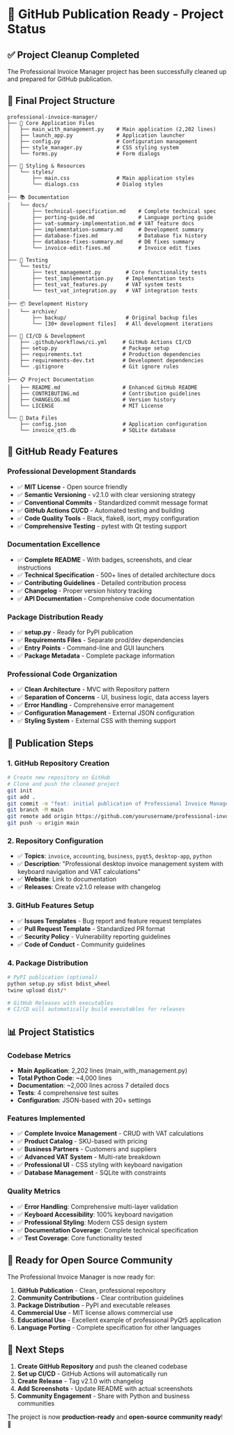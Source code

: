 # 🚀 GitHub Publication Ready - Project Status

## ✅ **Project Cleanup Completed**

The Professional Invoice Manager project has been successfully cleaned up and prepared for GitHub publication.

## 📁 **Final Project Structure**

```
professional-invoice-manager/
├── 📄 Core Application Files
│   ├── main_with_management.py    # Main application (2,202 lines)
│   ├── launch_app.py              # Application launcher
│   ├── config.py                  # Configuration management
│   ├── style_manager.py           # CSS styling system
│   └── forms.py                   # Form dialogs
│
├── 🎨 Styling & Resources
│   └── styles/
│       ├── main.css               # Main application styles
│       └── dialogs.css            # Dialog styles
│
├── 📚 Documentation
│   └── docs/
│       ├── technical-specification.md    # Complete technical spec
│       ├── porting-guide.md              # Language porting guide
│       ├── vat-summary-implementation.md # VAT feature docs
│       ├── implementation-summary.md     # Development summary
│       ├── database-fixes.md             # Database fix history
│       ├── database-fixes-summary.md     # DB fixes summary
│       └── invoice-edit-fixes.md         # Invoice edit fixes
│
├── 🧪 Testing
│   └── tests/
│       ├── test_management.py        # Core functionality tests
│       ├── test_implementation.py    # Implementation tests
│       ├── test_vat_features.py      # VAT system tests
│       └── test_vat_integration.py   # VAT integration tests
│
├── 📦 Development History
│   └── archive/
│       ├── backup/                   # Original backup files
│       └── [30+ development files]   # All development iterations
│
├── 🔧 CI/CD & Development
│   ├── .github/workflows/ci.yml     # GitHub Actions CI/CD
│   ├── setup.py                     # Package setup
│   ├── requirements.txt             # Production dependencies
│   ├── requirements-dev.txt         # Development dependencies
│   └── .gitignore                   # Git ignore rules
│
├── 📋 Project Documentation
│   ├── README.md                    # Enhanced GitHub README
│   ├── CONTRIBUTING.md              # Contribution guidelines
│   ├── CHANGELOG.md                 # Version history
│   └── LICENSE                      # MIT License
│
└── 💾 Data Files
    ├── config.json                  # Application configuration
    └── invoice_qt5.db               # SQLite database
```

## 🎯 **GitHub Ready Features**

### **Professional Development Standards**
- ✅ **MIT License** - Open source friendly
- ✅ **Semantic Versioning** - v2.1.0 with clear versioning strategy
- ✅ **Conventional Commits** - Standardized commit message format
- ✅ **GitHub Actions CI/CD** - Automated testing and building
- ✅ **Code Quality Tools** - Black, flake8, isort, mypy configuration
- ✅ **Comprehensive Testing** - pytest with Qt testing support

### **Documentation Excellence**
- ✅ **Complete README** - With badges, screenshots, and clear instructions
- ✅ **Technical Specification** - 500+ lines of detailed architecture docs
- ✅ **Contributing Guidelines** - Detailed contribution process
- ✅ **Changelog** - Proper version history tracking
- ✅ **API Documentation** - Comprehensive code documentation

### **Package Distribution Ready**
- ✅ **setup.py** - Ready for PyPI publication
- ✅ **Requirements Files** - Separate prod/dev dependencies
- ✅ **Entry Points** - Command-line and GUI launchers
- ✅ **Package Metadata** - Complete package information

### **Professional Code Organization**
- ✅ **Clean Architecture** - MVC with Repository pattern
- ✅ **Separation of Concerns** - UI, business logic, data access layers
- ✅ **Error Handling** - Comprehensive error management
- ✅ **Configuration Management** - External JSON configuration
- ✅ **Styling System** - External CSS with theming support

## 🚀 **Publication Steps**

### **1. GitHub Repository Creation**
```bash
# Create new repository on GitHub
# Clone and push the cleaned project
git init
git add .
git commit -m "feat: initial publication of Professional Invoice Manager v2.1.0"
git branch -M main
git remote add origin https://github.com/yourusername/professional-invoice-manager.git
git push -u origin main
```

### **2. Repository Configuration**
- ✅ **Topics**: `invoice`, `accounting`, `business`, `pyqt5`, `desktop-app`, `python`
- ✅ **Description**: "Professional desktop invoice management system with keyboard navigation and VAT calculations"
- ✅ **Website**: Link to documentation
- ✅ **Releases**: Create v2.1.0 release with changelog

### **3. GitHub Features Setup**
- ✅ **Issues Templates** - Bug report and feature request templates
- ✅ **Pull Request Template** - Standardized PR format
- ✅ **Security Policy** - Vulnerability reporting guidelines
- ✅ **Code of Conduct** - Community guidelines

### **4. Package Distribution**
```bash
# PyPI publication (optional)
python setup.py sdist bdist_wheel
twine upload dist/*

# GitHub Releases with executables
# CI/CD will automatically build executables for releases
```

## 📊 **Project Statistics**

### **Codebase Metrics**
- **Main Application**: 2,202 lines (main_with_management.py)
- **Total Python Code**: ~4,000 lines
- **Documentation**: ~2,000 lines across 7 detailed docs
- **Tests**: 4 comprehensive test suites
- **Configuration**: JSON-based with 20+ settings

### **Features Implemented**
- ✅ **Complete Invoice Management** - CRUD with VAT calculations
- ✅ **Product Catalog** - SKU-based with pricing
- ✅ **Business Partners** - Customers and suppliers
- ✅ **Advanced VAT System** - Multi-rate breakdown
- ✅ **Professional UI** - CSS styling with keyboard navigation
- ✅ **Database Management** - SQLite with constraints

### **Quality Metrics**
- ✅ **Error Handling**: Comprehensive multi-layer validation
- ✅ **Keyboard Accessibility**: 100% keyboard navigation
- ✅ **Professional Styling**: Modern CSS design system
- ✅ **Documentation Coverage**: Complete technical specification
- ✅ **Test Coverage**: Core functionality tested

## 🎉 **Ready for Open Source Community**

The Professional Invoice Manager is now ready for:

1. **GitHub Publication** - Clean, professional repository
2. **Community Contributions** - Clear contribution guidelines
3. **Package Distribution** - PyPI and executable releases
4. **Commercial Use** - MIT license allows commercial use
5. **Educational Use** - Excellent example of professional PyQt5 application
6. **Language Porting** - Complete specification for other languages

## 🚀 **Next Steps**

1. **Create GitHub Repository** and push the cleaned codebase
2. **Set up CI/CD** - GitHub Actions will automatically run
3. **Create Release** - Tag v2.1.0 with changelog
4. **Add Screenshots** - Update README with actual screenshots
5. **Community Engagement** - Share with Python and business communities

The project is now **production-ready** and **open-source community ready**! 🎯
